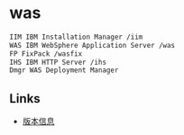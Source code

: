 # was

```sh
IIM IBM Installation Manager /iim
WAS IBM WebSphere Application Server /was
FP FixPack /wasfix
IHS IBM HTTP Server /ihs
Dmgr WAS Deployment Manager
```

## Links

- [版本信息](https://www.ibm.com/support/pages/recommended-updates-websphere-application-server)
